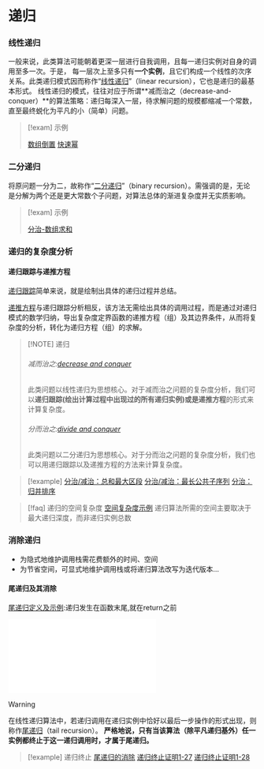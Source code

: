 # 递归

###  线性递归
一般来说，此类算法可能朝着更深一层进行自我调用，且每一递归实例对自身的调用至多一次。于是， 每一层次上至多只有**一个实例**，且它们构成一个线性的次序关系。此类递归模式因而称作“[线性递归](../../../files/books/Algorithms/dsacpp/dsacpp-3rd-edn.pdf#page=39&selection=12,0,14,4)”（linear recursion），它也是递归的最基本形式。
线性递归的模式，往往对应于所谓**减而治之（decrease-and-conquer）**的算法策略：递归每深入一层，待求解问题的规模都缩减一个常数，直至最终蜕化为平凡的小（简单）问题。

> [!exam] 示例
> 
> [数组倒置](../../../files/books/Algorithms/dsacpp/dsacpp-3rd-edn.pdf#page=42&selection=56,1,58,13)
> [快速幂](../../../files/books/Algorithms/dsacpp/dsacpp-3rd-edn.pdf#page=42&selection=284,6,284,23)

### 二分递归
将原问题一分为二，故称作“[二分递归](../../../files/books/Algorithms/dsacpp/dsacpp-3rd-edn.pdf#page=44&selection=311,0,313,4)”（binary recursion）。需强调的是，无论是分解为两个还是更大常数个子问题，对算法总体的渐进复杂度并无实质影响。

> [!exam] 示例
> 
> [分治-数组求和](../../../files/books/Algorithms/dsacpp/dsacpp-3rd-edn.pdf#page=45&selection=43,0,43,4)

### 递归的复杂度分析

#### 递归跟踪与递推方程
[递归跟踪](../../../files/books/Algorithms/dsacpp/dsacpp-3rd-edn.pdf#page=39&selection=315,0,315,4)简单来说，就是绘制出具体的递归过程并总结。

[递推方程](../../../files/books/Algorithms/dsacpp/dsacpp-3rd-edn.pdf#page=41&selection=14,0,14,4)与递归跟踪分析相反，该方法无需绘出具体的调用过程，而是通过对递归模式的数学归纳，导出复杂度定界函数的递推方程（组）及其边界条件，从而将复杂度的分析，转化为递归方程（组）的求解。

> [!NOTE] 递归
> ###### 减而治之:[decrease and conquer](files/slides/Tsinghua-DSA-2024Fall-chapter/01.Introduction.pdf#page=55)
> 此类问题以线性递归为思想核心。对于减而治之问题的复杂度分析，我们可以**递归跟踪(绘出计算过程中出现过的所有递归实例)**或是**递推方程**的形式来计算复杂度。
> ###### 分而治之:[divide and conquer](files/slides/Tsinghua-DSA-2024Fall-chapter/01.Introduction.pdf#page=60)
> 此类问题以二分递归为思想核心。对于分而治之问题的复杂度分析，我们也可以用递归跟踪以及递推方程的方法来计算复杂度。

> [!example]
> [分治/减治：总和最大区段](files/slides/Tsinghua-DSA-2024Fall-chapter/01.Introduction.pdf#page=70)
> [分治/减治：最长公共子序列](files/slides/Tsinghua-DSA-2024Fall-chapter/01.Introduction.pdf#page=84)
> [分治：归并排序](10-Algorithms/10-c-2%20（归并排序）.md)

> [!faq] 递归的空间复杂度
> [空间复杂度示例](files/slides/Tsinghua-DSA-2024Fall-chapter/04.Stack%20+%20Queue.pdf#page=13)
> 递归算法所需的空间主要取决于最大递归深度，而非递归实例总数

### 消除递归
- 为隐式地维护调用栈需花费额外的时间、空间
- 为节省空间，可显式地维护调用栈或将递归算法改写为迭代版本...
#### 尾递归及其消除

[尾递归定义及示例](files/slides/Tsinghua-DSA-2024Fall-chapter/04.Stack%20+%20Queue.pdf#page=17):递归发生在函数末尾,就在return之前

![尾递归定义及示例](files/slides/Tsinghua-DSA-2024Fall-chapter/04.Stack%20+%20Queue.pdf#page=18)

> [!warning]
> 在线性递归算法中，若递归调用在递归实例中恰好以最后一步操作的形式出现，则称作[尾递归](../../../files/books/Algorithms/dsacpp/dsacpp-3rd-edn.pdf#page=44&selection=13,1,14,7)（tail recursion）。
   **严格地说，只有当该算法（除平凡递归基外）任一实例都终止于这一递归调用时，才属于尾递归。**

> [!example] 递归终止
> [尾递归的消除](files/slides/Tsinghua-DSA-2024Fall-chapter/04.Stack%20+%20Queue.pdf#page=18)
> [递归终止证明1-27](../../../files/books/Algorithms/dsacpp/dsacpp-3rd-edn.pdf#page=444&selection=11,0,12,0)
> [递归终止证明1-28](../../../files/books/Algorithms/dsacpp/dsacpp-3rd-edn.pdf#page=444&selection=280,0,280,6)